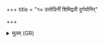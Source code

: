 +++
title = "१० उत्तोदिनीं शिमिद्वती दुर्गयोनिर्"

+++
<details><summary>मूलम् (GR)</summary>

+++(PSK 20.52.10)+++उत्तोदिनीं शिमिद्वती  
दुर्गयोनिर् व्यद्वराम् ।  
मृगाँ अनु प्र पातय  
मरीचीर् अनु नाशय ॥
</details>